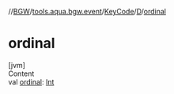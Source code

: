 //[BGW](../../../../index.md)/[tools.aqua.bgw.event](../../index.md)/[KeyCode](../index.md)/[D](index.md)/[ordinal](ordinal.md)



# ordinal  
[jvm]  
Content  
val [ordinal](ordinal.md): [Int](https://kotlinlang.org/api/latest/jvm/stdlib/kotlin/-int/index.html)  



